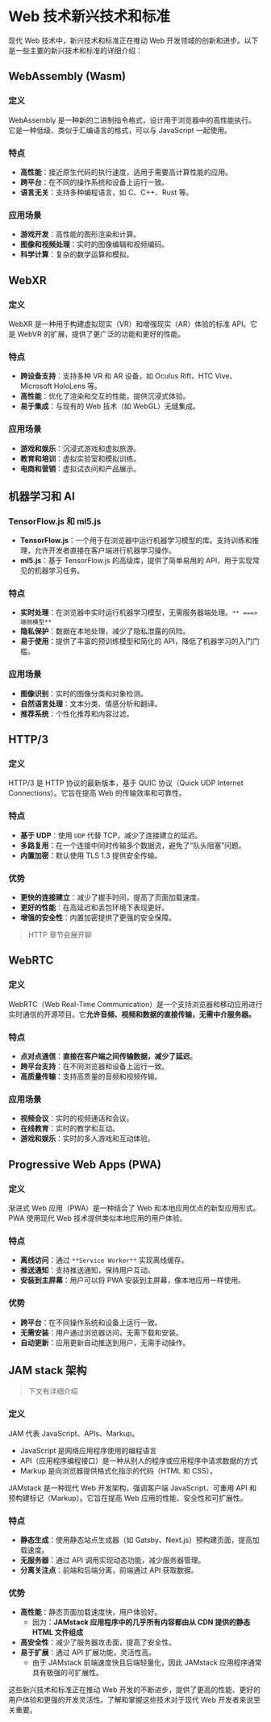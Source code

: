 
# Web 技术新兴技术和标准


现代 Web 技术中，新兴技术和标准正在推动 Web 开发领域的创新和进步。以下是一些主要的新兴技术和标准的详细介绍：

## WebAssembly (Wasm)

### 定义
WebAssembly 是一种新的二进制指令格式，设计用于浏览器中的高性能执行。它是一种低级、类似于汇编语言的格式，可以与 JavaScript 一起使用。

### 特点

- **高性能**：接近原生代码的执行速度，适用于需要高计算性能的应用。
- **跨平台**：在不同的操作系统和设备上运行一致。
- **语言无关**：支持多种编程语言，如 C、C++、Rust 等。

### 应用场景

- **游戏开发**：高性能的图形渲染和计算。
- **图像和视频处理**：实时的图像编辑和视频编码。
- **科学计算**：复杂的数学运算和模拟。

## WebXR

### 定义
WebXR 是一种用于构建虚拟现实（VR）和增强现实（AR）体验的标准 API。它是 WebVR 的扩展，提供了更广泛的功能和更好的性能。

### 特点

- **跨设备支持**：支持多种 VR 和 AR 设备，如 Oculus Rift、HTC Vive、Microsoft HoloLens 等。
- **高性能**：优化了渲染和交互的性能，提供沉浸式体验。
- **易于集成**：与现有的 Web 技术（如 WebGL）无缝集成。

### 应用场景

- **游戏和娱乐**：沉浸式游戏和虚拟旅游。
- **教育和培训**：虚拟实验室和模拟训练。
- **电商和营销**：虚拟试衣间和产品展示。

## 机器学习和 AI 

### TensorFlow.js 和 ml5.js

- **TensorFlow.js**：一个用于在浏览器中运行机器学习模型的库。支持训练和推理，允许开发者直接在客户端进行机器学习操作。
- **ml5.js**：基于 TensorFlow.js 的高级库，提供了简单易用的 API，用于实现常见的机器学习任务。

### 特点

- **实时处理**：在浏览器中实时运行机器学习模型，无需服务器端处理。`** ===> 端侧模型**`
- **隐私保护**：数据在本地处理，减少了隐私泄露的风险。
- **易于使用**：提供了丰富的预训练模型和简化的 API，降低了机器学习的入门门槛。

### 应用场景

- **图像识别**：实时的图像分类和对象检测。
- **自然语言处理**：文本分类、情感分析和翻译。
- **推荐系统**：个性化推荐和内容过滤。

## HTTP/3

### 定义
HTTP/3 是 HTTP 协议的最新版本，基于 QUIC 协议（Quick UDP Internet Connections）。它旨在提高 Web 的传输效率和可靠性。

### 特点

- **基于 UDP**：使用 `UDP` 代替 TCP，减少了连接建立的延迟。
- **多路复用**：在一个连接中同时传输多个数据流，避免了“队头阻塞”问题。
- **内置加密**：默认使用 TLS 1.3 提供安全传输。

### 优势

- **更快的连接建立**：减少了握手时间，提高了页面加载速度。
- **更好的性能**：在高延迟和丢包环境下表现更好。
- **增强的安全性**：内置加密提供了更强的安全保障。

> HTTP 章节会展开聊

## WebRTC

### 定义
WebRTC（Web Real-Time Communication）是一个支持浏览器和移动应用进行实时通信的开源项目。它**允许音频、视频和数据的直接传输，无需中介服务器。**

### 特点

- **点对点通信**：**直接在客户端之间传输数据，减少了延迟**。
- **跨平台支持**：在不同浏览器和设备上运行一致。
- **高质量传输**：支持高质量的音频和视频传输。

### 应用场景

- **视频会议**：实时的视频通话和会议。
- **在线教育**：实时的教学和互动。
- **游戏和娱乐**：实时的多人游戏和互动体验。

## Progressive Web Apps (PWA)

### 定义
渐进式 Web 应用（PWA）是一种结合了 Web 和本地应用优点的新型应用形式。PWA 使用现代 Web 技术提供类似本地应用的用户体验。

### 特点

- **离线访问**：通过 `**Service Worker**` 实现离线缓存。
- **推送通知**：支持推送通知，保持用户互动。
- **安装到主屏幕**：用户可以将 PWA 安装到主屏幕，像本地应用一样使用。

### 优势

- **跨平台**：在不同操作系统和设备上运行一致。
- **无需安装**：用户通过浏览器访问，无需下载和安装。
- **自动更新**：应用更新自动推送到用户，无需手动操作。

## JAM stack 架构
> 下文有详细介绍

### 定义
JAM 代表 JavaScript、APIs、Markup。

- JavaScript 是网络应用程序使用的编程语言
- API（应用程序编程接口）是一种从别人的程序或应用程序中请求数据的方式
- Markup 是向浏览器提供格式化指示的代码（HTML 和 CSS）。

JAMstack 是一种现代 Web 开发架构，强调客户端 JavaScript、可重用 API 和预构建标记（Markup）。它旨在提高 Web 应用的性能、安全性和可扩展性。

### 特点

- **静态生成**：使用静态站点生成器（如 Gatsby、Next.js）预构建页面，提高加载速度。
- **无服务器**：通过 API 调用实现动态功能，减少服务器管理。
- **分离关注点**：前端和后端分离，前端通过 API 获取数据。

### 优势

- **高性能**：静态页面加载速度快，用户体验好。
   - 因为：**JAMstack 应用程序中的几乎所有内容都由从 CDN 提供的静态 HTML 文件组成**
- **高安全性**：减少了服务器攻击面，提高了安全性。
- **易于扩展**：通过 API 扩展功能，灵活性高。
   - 由于 JAMstack 前端速度快且后端轻量化，因此 JAMstack 应用程序通常具有极强的可扩展性。

这些新兴技术和标准正在推动 Web 开发的不断进步，提供了更高的性能、更好的用户体验和更强的开发灵活性。了解和掌握这些技术对于现代 Web 开发者来说至关重要。
